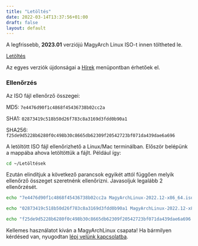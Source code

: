 ```yaml
---
title: "Letöltés"
date: 2022-03-14T13:37:56+01:00
draft: false
layout: default
---
```

A legfrissebb, **2023.01** verziójú MagyArch Linux ISO-t innen töltheted le.

<a href="https://drive.google.com/file/d/1xcsjvdypyGpCSD5ia6z9NkFoUmvxPpHt/view" class="btn btn-main mt-20">Letöltés</a>

Az egyes verziók újdonságai a [Hírek](/hirek) menüpontban érhetőek el.

### Ellenőrzés
Az ISO fájl ellenőrző összegei:

MD5: `7e4476d90f1c4868f45436738b02cc2a`

SHA1: `02873419c518b50d26f783c8a3169d3fdd0b90a1`

SHA256: `f25de9d5228b6280f0c498b30c8665db62309f20542723bf071da439dae6a696`

A letöltött ISO fájl ellenőrizhető a Linux/Mac terminálban. Először belépünk a mappába ahova letöltöttük a fájlt. Például így:
```bash
cd ~/Letöltések
```
Ezután elindítjuk a következő parancsok egyikét attól függően melyik ellenőrző összeget szeretnénk ellenőrizni. Javasoljuk legalább 2 ellenőrzését.
```bash
echo "7e4476d90f1c4868f45436738b02cc2a MagyArchLinux-2022.12-x86_64.iso" | md5sum -c

echo "02873419c518b50d26f783c8a3169d3fdd0b90a1 MagyArchLinux-2022.12-x86_64.iso" | sha1sum -c

echo "f25de9d5228b6280f0c498b30c8665db62309f20542723bf071da439dae6a696 MagyArchLinux-2022.12-x86_64.iso" | sha256sum -c
```
Kellemes használatot kíván a MagyArchLinux csapata! Ha bármilyen kérdésed van, nyugodtan [lépj velünk kapcsolatba](/kapcsolat).
